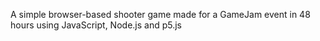 A simple browser-based shooter game made for a GameJam event in 48 hours using JavaScript, Node.js and p5.js
